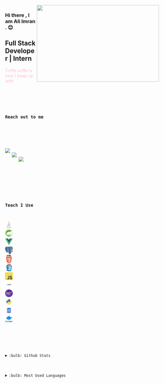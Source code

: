 <img src="https://media.giphy.com/media/2IudUHdI075HL02Pkk/giphy.gif" align="right" width="400" height="250">

### Hi there , I am Ali Imran . :blush:

## Full Stack Developer | Intern

<font color="pink">Coffe coffe is how I keep up with ´<code />´</font>

</br>

### Reach out to me

</br>

[<img width="22" src="https://unpkg.com/simple-icons@v8/icons/linkedin.svg" align="left" />][linkedin] [<img width="22" src="https://unpkg.com/simple-icons@v8/icons/instagram.svg" align="left" />][instagram] [<img width="22" src="https://unpkg.com/simple-icons@v8/icons/twitter.svg" align="left" />][twitter]

[linkedin]: https://www.linkedin.com/in/aliimranatabey/
[instagram]: https://instagram.com/aliimranatabey?igshid=ZDdkNTZiNTM=
[twitter]: https://twitter.com/AtabeyImran

</br>

</br>

### Teach I Use

<img src="https://raw.githubusercontent.com/github/explore/5b3600551e122a3277c2c5368af2ad5725ffa9a1/topics/java/java.png" width="25" height="25"> <img src="https://raw.githubusercontent.com/github/explore/5b3600551e122a3277c2c5368af2ad5725ffa9a1/topics/spring/spring.png" width="25" height="25"> <img src="https://raw.githubusercontent.com/github/explore/5b3600551e122a3277c2c5368af2ad5725ffa9a1/topics/vue/vue.png" width="25" height="25"> <img src="https://raw.githubusercontent.com/github/explore/5b3600551e122a3277c2c5368af2ad5725ffa9a1/topics/postgresql/postgresql.png" width="25" height="25"> <img src="https://raw.githubusercontent.com/github/explore/5b3600551e122a3277c2c5368af2ad5725ffa9a1/topics/html/html.png" width="25" height="25"> <img src="https://raw.githubusercontent.com/github/explore/5b3600551e122a3277c2c5368af2ad5725ffa9a1/topics/css/css.png" width="25" height="25"> <img src="https://raw.githubusercontent.com/github/explore/5b3600551e122a3277c2c5368af2ad5725ffa9a1/topics/javascript/javascript.png" width="25" height="25"> <img src="https://raw.githubusercontent.com/github/explore/5b3600551e122a3277c2c5368af2ad5725ffa9a1/topics/jquery/jquery.png" width="25" height="25"> <img src="https://raw.githubusercontent.com/github/explore/5b3600551e122a3277c2c5368af2ad5725ffa9a1/topics/dotnet/dotnet.png" width="25" height="25"> <img src="https://raw.githubusercontent.com/github/explore/5b3600551e122a3277c2c5368af2ad5725ffa9a1/topics/python/python.png" width="25" height="25"> <img src="https://raw.githubusercontent.com/github/explore/5b3600551e122a3277c2c5368af2ad5725ffa9a1/topics/sql/sql.png" width="25" height="25"> <img src="https://raw.githubusercontent.com/github/explore/5b3600551e122a3277c2c5368af2ad5725ffa9a1/topics/docker/docker.png" width="25" height="25">

</br>
</br>
<details>
<summary>:bulb: Github Stats</summary> <img src="https://github-readme-stats.vercel.app/api?username=Aliimranatabey&theme=merko">
</details>
</br>
<details>
<summary>:bulb: Most Used Languages</summary> <img src="https://github-readme-stats.vercel.app/api/top-langs/?username=Aliimranatabey&layout=compact">
</details>
